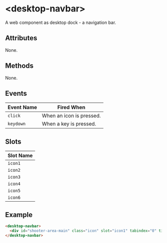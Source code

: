# &lt;desktop-navbar&gt;

A web component as desktop dock - a navigation bar. 

## Attributes

None.

## Methods

None.

## Events

| Event Name | Fired When |
|------------|------------|
| `click`| When an icon is pressed.
| `keydown`| When a key is pressed.

## Slots

| Slot Name |
|------------|
| `icon1`|
| `icon2`|
| `icon3`|
| `icon4`|
| `icon5`|
| `icon6`|

## Example

```html
<desktop-navbar>
  <div id="shooter-area-main" class="icon" slot="icon1" tabindex="0" title="Astroid Shooter"></div>
</desktop-navbar>
```
